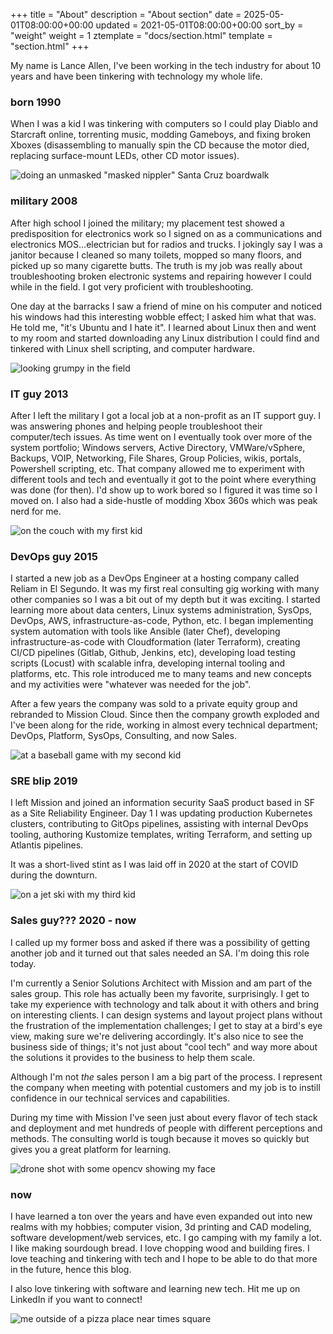 +++
title = "About"
description = "About section"
date = 2025-05-01T08:00:00+00:00
updated = 2021-05-01T08:00:00+00:00
sort_by = "weight"
weight = 1
ztemplate = "docs/section.html"
template = "section.html"
+++

My name is Lance Allen, I've been working in the tech industry for about 10 years and have been tinkering with technology my whole life.

### born 1990

When I was a kid I was tinkering with computers so I could play Diablo and Starcraft online, torrenting music, modding Gameboys, and fixing broken Xboxes (disassembling to manually spin the CD because the motor died, replacing surface-mount LEDs, other CD motor issues).

![doing an unmasked "masked nippler" Santa Cruz boardwalk](/images/boardwalk.jpg)

### military 2008

After high school I joined the military; my placement test showed a predisposition for electronics work so I signed on as a communications and electronics MOS...electrician but for radios and trucks. I jokingly say I was a janitor because I cleaned so many toilets, mopped so many floors, and picked up so many cigarette butts. The truth is my job was really about troubleshooting broken electronic systems and repairing however I could while in the field. I got very proficient with troubleshooting.

One day at the barracks I saw a friend of mine on his computer and noticed his windows had this interesting wobble effect; I asked him what that was. He told me, "it's Ubuntu and I hate it". I learned about Linux then and went to my room and started downloading any Linux distribution I could find and tinkered with Linux shell scripting, and computer hardware.

![looking grumpy in the field](/images/field.jpg)

### IT guy 2013

After I left the military I got a local job at a non-profit as an IT support guy. I was answering phones and helping people troubleshoot their computer/tech issues. As time went on I eventually took over more of the system portfolio; Windows servers, Active Directory, VMWare/vSphere, Backups, VOIP, Networking, File Shares, Group Policies, wikis, portals, Powershell scripting, etc. That company allowed me to experiment with different tools and tech and eventually it got to the point where everything was done (for then). I'd show up to work bored so I figured it was time so I moved on. I also had a side-hustle of modding Xbox 360s which was peak nerd for me. 

![on the couch with my first kid](/images/2013.jpeg)

### DevOps guy 2015

I started a new job as a DevOps Engineer at a hosting company called Reliam in El Segundo. It was my first real consulting gig working with many other companies so I was a bit out of my depth but it was exciting. I started learning more about data centers, Linux systems administration, SysOps, DevOps, AWS, infrastructure-as-code, Python, etc. I began implementing system automation with tools like Ansible (later Chef), developing infrastructure-as-code with Cloudformation (later Terraform), creating CI/CD pipelines (Gitlab, Github, Jenkins, etc), developing load testing scripts (Locust) with scalable infra, developing internal tooling and platforms, etc. This role introduced me to many teams and new concepts and my activities were "whatever was needed for the job". 

After a few years the company was sold to a private equity group and rebranded to Mission Cloud. Since then the company growth exploded and I've been along for the ride, working in almost every technical department; DevOps, Platform, SysOps, Consulting, and now Sales.

![at a baseball game with my second kid](/images/dude.jpg)

### SRE blip 2019

I left Mission and joined an information security SaaS product based in SF as a Site Reliability Engineer. Day 1 I was updating production Kubernetes clusters, contributing to GitOps pipelines, assisting with internal DevOps tooling, authoring Kustomize templates, writing Terraform, and setting up Atlantis pipelines.

It was a short-lived stint as I was laid off in 2020 at the start of COVID during the downturn.

![on a jet ski with my third kid](/images/jetski.jpg)

### Sales guy??? 2020 - now

I called up my former boss and asked if there was a possibility of getting another job and it turned out that sales needed an SA. I'm doing this role today.

I'm currently a Senior Solutions Architect with Mission and am part of the sales group. This role has actually been my favorite, surprisingly. I get to take my experience with technology and talk about it with others and bring on interesting clients. I can design systems and layout project plans without the frustration of the implementation challenges; I get to stay at a bird's eye view, making sure we're delivering accordingly. It's also nice to see the business side of things; it's not just about "cool tech" and way more about the solutions it provides to the business to help them scale.

Although I'm not *the* sales person I am a big part of the process. I represent the company when meeting with potential customers and my job is to instill confidence in our technical services and capabilities.

During my time with Mission I've seen just about every flavor of tech stack and deployment and met hundreds of people with different perceptions and methods. The consulting world is tough because it moves so quickly but gives you a great platform for learning.

![drone shot with some opencv showing my face](/images/haars.jpg)

### now

I have learned a ton over the years and have even expanded out into new realms with my hobbies; computer vision, 3d printing and CAD modeling, software development/web services, etc. I go camping with my family a lot. I like making sourdough bread. I love chopping wood and building fires. I love teaching and tinkering with tech and I hope to be able to do that more in the future, hence this blog.

I also love tinkering with software and learning new tech. Hit me up on LinkedIn if you want to connect!

![me outside of a pizza place near times square](/images/nyc.jpeg)
